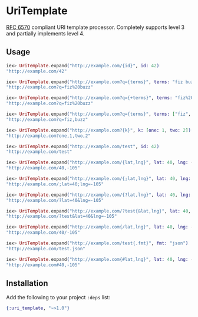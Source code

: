 UriTemplate
===========

[RFC 6570](https://tools.ietf.org/html/rfc6570) compliant URI template
processor. Completely supports level 3 and partially implements level 4.

Usage
----

```elixir
iex> UriTemplate.expand("http://example.com/{id}", id: 42)
"http://example.com/42"

iex> UriTemplate.expand("http://example.com?q={terms}", terms: "fiz buzz")
"http://example.com?q=fiz%20buzz"

iex> UriTemplate.expand("http://example.com?q={+terms}", terms: "fiz%20buzz")
"http://example.com?q=fiz%20buzz"

iex> UriTemplate.expand("http://example.com?q={terms}", terms: ["fiz", "buzz"])
"http://example.com?q=fiz,buzz"

iex> UriTemplate.expand("http://example.com?{k}", k: [one: 1, two: 2])
"http://example.com?one,1,two,2"

iex> UriTemplate.expand("http://example.com/test", id: 42)
"http://example.com/test"

iex> UriTemplate.expand("http://example.com/{lat,lng}", lat: 40, lng: -105)
"http://example.com/40,-105"

iex> UriTemplate.expand("http://example.com/{;lat,lng}", lat: 40, lng: -105)
"http://example.com/;lat=40;lng=-105"

iex> UriTemplate.expand("http://example.com/{?lat,lng}", lat: 40, lng: -105)
"http://example.com/?lat=40&lng=-105"

iex> UriTemplate.expand("http://example.com/?test{&lat,lng}", lat: 40, lng: -105)
"http://example.com/?test&lat=40&lng=-105"

iex> UriTemplate.expand("http://example.com{/lat,lng}", lat: 40, lng: -105)
"http://example.com/40/-105"

iex> UriTemplate.expand("http://example.com/test{.fmt}", fmt: "json")
"http://example.com/test.json"

iex> UriTemplate.expand("http://example.com{#lat,lng}", lat: 40, lng: -105)
"http://example.com#40,-105"
```

Installation
----

Add the following to your project `:deps` list:

```elixir
{:uri_template, "~>1.0"}
```
